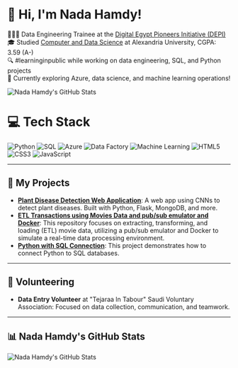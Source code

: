 # 👋 Hi, I'm Nada Hamdy!

👩🏻‍💻 Data Engineering Trainee at the [Digital Egypt Pioneers Initiative (DEPI)](https://www.depi.gov.eg/)<br/>
🎓 Studied [Computer and Data Science](https://www.alexu.edu.eg/) at Alexandria University, CGPA: 3.59 (A-)<br/>
🔍 #learninginpublic while working on data engineering, SQL, and Python projects<br/>
💭 Currently exploring Azure, data science, and machine learning operations!<br/>

<!-- GitHub stats from https://github.com/anuraghazra/github-readme-stats -->
![Nada Hamdy's GitHub Stats](https://github-readme-stats.vercel.app/api?username=nadahamdy217&theme=radical&hide_border=false&include_all_commits=true&count_private=true)


# 💻 Tech Stack
<!-- Badges from https://github.com/Ileriayo/markdown-badges -->
![Python](https://img.shields.io/badge/python-3670A0?style=for-the-badge&logo=python&logoColor=ffdd54)
![SQL](https://img.shields.io/badge/sql-%2307405e.svg?style=for-the-badge&logo=amazon-dynamodb&logoColor=white)
![Azure](https://img.shields.io/badge/azure-%230072C6.svg?style=for-the-badge&logo=microsoft-azure&logoColor=white)
![Data Factory](https://img.shields.io/badge/azure-%230072C6.svg?style=for-the-badge&logo=microsoft-data-factory&logoColor=white)
![Machine Learning](https://img.shields.io/badge/Machine%20Learning-%23FF6F00.svg?style=for-the-badge&logo=ai)
![HTML5](https://img.shields.io/badge/html5-%23E34F26.svg?style=for-the-badge&logo=html5&logoColor=white)
![CSS3](https://img.shields.io/badge/css3-%231572B6.svg?style=for-the-badge&logo=css3&logoColor=white)
![JavaScript](https://img.shields.io/badge/javascript-%23323330.svg?style=for-the-badge&logo=javascript&logoColor=%23F7DF1E)<br/>


---

## 🚀 My Projects
- **[Plant Disease Detection Web Application](https://github.com/nadahamdy217/Plant-Disease-Detection)**: A web app using CNNs to detect plant diseases. Built with Python, Flask, MongoDB, and more.
- **[ETL Transactions using Movies Data and pub/sub emulator and Docker](https://github.com/nadahamdy217/Movies-Data-ETL-using-Python-GCP)**: This repository focuses on extracting, transforming, and loading (ETL) movie data, utilizing a pub/sub emulator and Docker to simulate a real-time data processing environment.
- **[Python with SQL Connection](https://github.com/nadahamdy217/depi_gov_eg_MS_DE/tree/main/5-%20Python%20with%20SQL%20Connection)**:  This project demonstrates how to connect Python to SQL databases.

---

## 🌱 Volunteering
- **Data Entry Volunteer** at "Tejaraa ln Tabour" Saudi Voluntary Association: Focused on data collection, communication, and teamwork.

---

## 📊 Nada Hamdy's GitHub Stats
![Nada Hamdy's GitHub Stats](https://github-readme-stats.vercel.app/api/top-langs/?username=nadahamdy217&layout=compact&theme=radical&hide_border=false)<br/>

